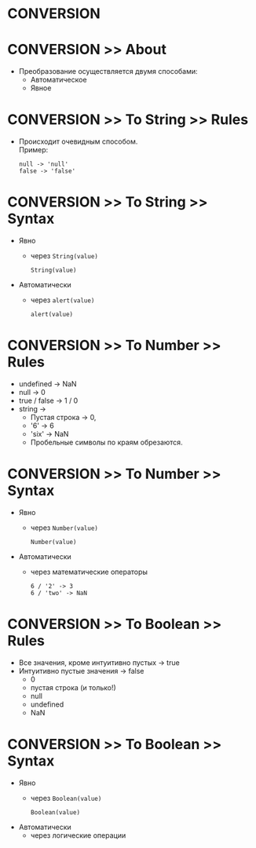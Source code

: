 # CONVERSION

# CONVERSION >> About
- Преобразование осуществляется двумя способами:
  - Автоматическое
  - Явное

# CONVERSION >> To String >> Rules
- Происходит очевидным способом.  
Пример:

  ```
  null -> 'null'
  false -> 'false'
  ```

# CONVERSION >> To String >> Syntax
- Явно
  - через `String(value)`

    ```
    String(value)
    ```
- Автоматически
  - через `alert(value)`

    ```
    alert(value)
    ```

# CONVERSION >> To Number >> Rules
- undefined ->	NaN  
- null	-> 0  
- true / false	-> 1 / 0
- string ->
  - Пустая строка -> 0, 
  - '6' -> 6
  - 'six' -> NaN  
  - Пробельные символы по краям обрезаются. 

# CONVERSION >> To Number >> Syntax
- Явно
  - через `Number(value)`

    ```
    Number(value)
    ```
- Автоматически
  - через математические операторы

    ```
    6 / '2' -> 3
    6 / 'two' -> NaN
    ```

# CONVERSION >> To Boolean >> Rules
- Все значения, кроме интуитивно пустых -> true
- Интуитивно пустые значения -> false
  - 0
  - пустая строка (и только!)
  - null
  - undefined
  - NaN

# CONVERSION >> To Boolean >> Syntax

- Явно
  - через `Boolean(value)`

    ```
    Boolean(value)
    ```
- Автоматически
  - через логические операции